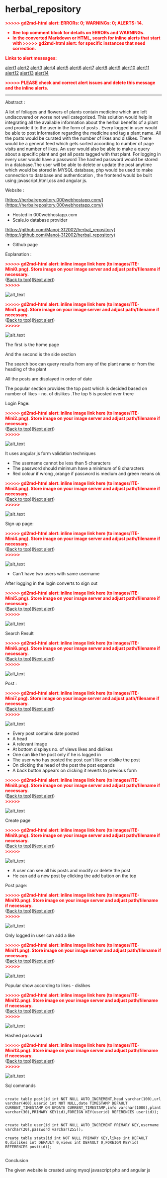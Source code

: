 # herbal_repository


<p style="color: red; font-weight: bold">>>>>>  gd2md-html alert:  ERRORs: 0; WARNINGs: 0; ALERTS: 14.</p>
<ul style="color: red; font-weight: bold"><li>See top comment block for details on ERRORs and WARNINGs. <li>In the converted Markdown or HTML, search for inline alerts that start with >>>>>  gd2md-html alert:  for specific instances that need correction.</ul>

<p style="color: red; font-weight: bold">Links to alert messages:</p><a href="#gdcalert1">alert1</a>
<a href="#gdcalert2">alert2</a>
<a href="#gdcalert3">alert3</a>
<a href="#gdcalert4">alert4</a>
<a href="#gdcalert5">alert5</a>
<a href="#gdcalert6">alert6</a>
<a href="#gdcalert7">alert7</a>
<a href="#gdcalert8">alert8</a>
<a href="#gdcalert9">alert9</a>
<a href="#gdcalert10">alert10</a>
<a href="#gdcalert11">alert11</a>
<a href="#gdcalert12">alert12</a>
<a href="#gdcalert13">alert13</a>
<a href="#gdcalert14">alert14</a>

<p style="color: red; font-weight: bold">>>>>> PLEASE check and correct alert issues and delete this message and the inline alerts.<hr></p>


Abstract :

A lot of foliages and flowers of plants contain medicine which are left  undiscovered or worse not well categorized. This solution would help in integrating all the available information about the herbal benefits of a plant and provide it to the user in the form of posts . Every logged in user would be able to post information regarding the medicine and tag a plant name. All the posts would be curated with the number of likes and dislikes. There would be a general feed which gets sorted according to number of page visits and number of likes. An user would also be able to make a query about a specific plant and get all posts tagged with that plant.  For logging in every user would have a password The hashed password would be stored in a database.The user will be able to delete or update the post anytime which would be stored in MYSQL database,  php would be used to make connection to database and authentication , the  frontend would be built using javascript,html,css and angular js.  

Website :

[https://herbalrepository.000webhostapp.com/](https://herbalrepository.000webhostapp.com/)



*   Hosted in 000webhostapp.com
*   Scale.io database provider 

[https://github.com/Manoj-312002/herbal_repository](https://github.com/Manoj-312002/herbal_repository)



*   Github page

Explanation :




<p id="gdcalert1" ><span style="color: red; font-weight: bold">>>>>>  gd2md-html alert: inline image link here (to images/ITE-Mini0.png). Store image on your image server and adjust path/filename if necessary. </span><br>(<a href="#">Back to top</a>)(<a href="#gdcalert2">Next alert</a>)<br><span style="color: red; font-weight: bold">>>>>> </span></p>


![alt_text](images/ITE-Mini0.png "image_tooltip")





<p id="gdcalert2" ><span style="color: red; font-weight: bold">>>>>>  gd2md-html alert: inline image link here (to images/ITE-Mini1.png). Store image on your image server and adjust path/filename if necessary. </span><br>(<a href="#">Back to top</a>)(<a href="#gdcalert3">Next alert</a>)<br><span style="color: red; font-weight: bold">>>>>> </span></p>


![alt_text](images/ITE-Mini1.png "image_tooltip")



The first is the home page 

And the second is the side section 

The search box can query results from  any of the plant name or from the heading of the plant

All the posts are displayed in order of date

The popular section provides the top post which is decided based on number of likes - no. of dislikes .The top 5 is posted over there

Login Page:



<p id="gdcalert3" ><span style="color: red; font-weight: bold">>>>>>  gd2md-html alert: inline image link here (to images/ITE-Mini2.png). Store image on your image server and adjust path/filename if necessary. </span><br>(<a href="#">Back to top</a>)(<a href="#gdcalert4">Next alert</a>)<br><span style="color: red; font-weight: bold">>>>>> </span></p>


![alt_text](images/ITE-Mini2.png "image_tooltip")


It uses angular js form validation techniques 



*   The username cannot be less than 5 characters 
*   The password should minimum have a minimum of 8 characters 
*   Red colour if wrong ,orange if password is medium and green means ok



<p id="gdcalert4" ><span style="color: red; font-weight: bold">>>>>>  gd2md-html alert: inline image link here (to images/ITE-Mini3.png). Store image on your image server and adjust path/filename if necessary. </span><br>(<a href="#">Back to top</a>)(<a href="#gdcalert5">Next alert</a>)<br><span style="color: red; font-weight: bold">>>>>> </span></p>


![alt_text](images/ITE-Mini3.png "image_tooltip")


Sign up page:



<p id="gdcalert5" ><span style="color: red; font-weight: bold">>>>>>  gd2md-html alert: inline image link here (to images/ITE-Mini4.png). Store image on your image server and adjust path/filename if necessary. </span><br>(<a href="#">Back to top</a>)(<a href="#gdcalert6">Next alert</a>)<br><span style="color: red; font-weight: bold">>>>>> </span></p>


![alt_text](images/ITE-Mini4.png "image_tooltip")




*   Can’t have two users with same username 

After logging in the login converts to sign out



<p id="gdcalert6" ><span style="color: red; font-weight: bold">>>>>>  gd2md-html alert: inline image link here (to images/ITE-Mini5.png). Store image on your image server and adjust path/filename if necessary. </span><br>(<a href="#">Back to top</a>)(<a href="#gdcalert7">Next alert</a>)<br><span style="color: red; font-weight: bold">>>>>> </span></p>


![alt_text](images/ITE-Mini5.png "image_tooltip")


Search Result



<p id="gdcalert7" ><span style="color: red; font-weight: bold">>>>>>  gd2md-html alert: inline image link here (to images/ITE-Mini6.png). Store image on your image server and adjust path/filename if necessary. </span><br>(<a href="#">Back to top</a>)(<a href="#gdcalert8">Next alert</a>)<br><span style="color: red; font-weight: bold">>>>>> </span></p>


![alt_text](images/ITE-Mini6.png "image_tooltip")


Post :



<p id="gdcalert8" ><span style="color: red; font-weight: bold">>>>>>  gd2md-html alert: inline image link here (to images/ITE-Mini7.png). Store image on your image server and adjust path/filename if necessary. </span><br>(<a href="#">Back to top</a>)(<a href="#gdcalert9">Next alert</a>)<br><span style="color: red; font-weight: bold">>>>>> </span></p>


![alt_text](images/ITE-Mini7.png "image_tooltip")




*   Every post contains date posted 
*   A head 
*   A relevant image 
*   At bottom displays no. of views likes and dislikes 
*   One can like the post only if he is logged in 
*   The user who has posted the post can't like or dislike the post 
*   On clicking the head of the post the post expands
*   A back button appears on clicking it reverts to previous form



<p id="gdcalert9" ><span style="color: red; font-weight: bold">>>>>>  gd2md-html alert: inline image link here (to images/ITE-Mini8.png). Store image on your image server and adjust path/filename if necessary. </span><br>(<a href="#">Back to top</a>)(<a href="#gdcalert10">Next alert</a>)<br><span style="color: red; font-weight: bold">>>>>> </span></p>


![alt_text](images/ITE-Mini8.png "image_tooltip")


Create page



<p id="gdcalert10" ><span style="color: red; font-weight: bold">>>>>>  gd2md-html alert: inline image link here (to images/ITE-Mini9.png). Store image on your image server and adjust path/filename if necessary. </span><br>(<a href="#">Back to top</a>)(<a href="#gdcalert11">Next alert</a>)<br><span style="color: red; font-weight: bold">>>>>> </span></p>


![alt_text](images/ITE-Mini9.png "image_tooltip")




*   A user can see all his posts and modify or delete the post 
*   He can add a new post by clicking the add button on the top 

Post page:



<p id="gdcalert11" ><span style="color: red; font-weight: bold">>>>>>  gd2md-html alert: inline image link here (to images/ITE-Mini10.png). Store image on your image server and adjust path/filename if necessary. </span><br>(<a href="#">Back to top</a>)(<a href="#gdcalert12">Next alert</a>)<br><span style="color: red; font-weight: bold">>>>>> </span></p>


![alt_text](images/ITE-Mini10.png "image_tooltip")


Only logged in user can add a like 



<p id="gdcalert12" ><span style="color: red; font-weight: bold">>>>>>  gd2md-html alert: inline image link here (to images/ITE-Mini11.png). Store image on your image server and adjust path/filename if necessary. </span><br>(<a href="#">Back to top</a>)(<a href="#gdcalert13">Next alert</a>)<br><span style="color: red; font-weight: bold">>>>>> </span></p>


![alt_text](images/ITE-Mini11.png "image_tooltip")


Popular show according to likes - dislikes



<p id="gdcalert13" ><span style="color: red; font-weight: bold">>>>>>  gd2md-html alert: inline image link here (to images/ITE-Mini12.png). Store image on your image server and adjust path/filename if necessary. </span><br>(<a href="#">Back to top</a>)(<a href="#gdcalert14">Next alert</a>)<br><span style="color: red; font-weight: bold">>>>>> </span></p>


![alt_text](images/ITE-Mini12.png "image_tooltip")


Hashed password 



<p id="gdcalert14" ><span style="color: red; font-weight: bold">>>>>>  gd2md-html alert: inline image link here (to images/ITE-Mini13.png). Store image on your image server and adjust path/filename if necessary. </span><br>(<a href="#">Back to top</a>)(<a href="#gdcalert15">Next alert</a>)<br><span style="color: red; font-weight: bold">>>>>> </span></p>


![alt_text](images/ITE-Mini13.png "image_tooltip")


Sql commands 


```

create table post(id int NOT NULL AUTO_INCREMENT,head varchar(100),url varchar(400),userid int NOT NULL,date TIMESTAMP DEFAULT CURRENT_TIMESTAMP ON UPDATE CURRENT_TIMESTAMP,info varchar(1000),plant varchar(30),PRIMARY KEY(id),FOREIGN KEY(userid) REFERENCES user(id));


create table user(id int NOT NULL AUTO_INCREMENT PRIMARY KEY,username varchar(20),password varchar(255));

create table stats(id int NOT NULL PRIMARY KEY,likes int DEFAULT 0,dislikes int DEFAULT 0,views int DEFAULT 0,FOREIGN KEY(id) REFERENCES post(id));


```


Conclusion 

The given website is created using mysql javascript php and angular js 


<!-- Docs to Markdown version 1.0β20 -->
